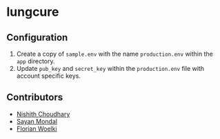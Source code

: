 # lungcure

## Configuration

1. Create a copy of `sample.env` with the name `production.env` within the `app` directory.
2. Update `pub_key` and `secret_key` within the `production.env` file with account specific keys.


## Contributors

* [Nishith Choudhary](https://github.com/nishu8?tab=repositories)
* [Sayan Mondal](https://github.com/sayanmondal31)
* [Florian Woelki](https://github.com/FlorianWoelki)
